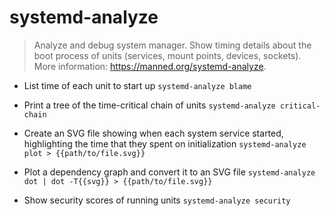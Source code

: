 # systemd-analyze
> Analyze and debug system manager.
> Show timing details about the boot process of units (services, mount points, devices, sockets).
> More information: <https://manned.org/systemd-analyze>.

- List time of each unit to start up
`systemd-analyze blame`

- Print a tree of the time-critical chain of units
`systemd-analyze critical-chain`

- Create an SVG file showing when each system service started, highlighting the time that they spent on initialization
`systemd-analyze plot > {{path/to/file.svg}}`

- Plot a dependency graph and convert it to an SVG file
`systemd-analyze dot | dot -T{{svg}} > {{path/to/file.svg}}`

- Show security scores of running units
`systemd-analyze security`
